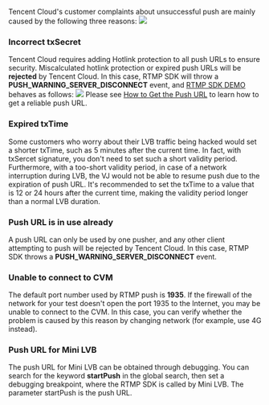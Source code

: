 Tencent Cloud's customer complaints about unsuccessful push are mainly caused by the following three reasons:
![](//mc.qcloudimg.com/static/img/b7f0fb7d7115c87e2748ada5fdaf971b/image.png)
### Incorrect txSecret
Tencent Cloud requires adding Hotlink protection to all push URLs to ensure security. Miscalculated hotlink protection or expired push URLs will be **rejected** by Tencent Cloud. In this case, RTMP SDK will throw a **PUSH_WARNING_SERVER_DISCONNECT** event, and [RTMP SDK DEMO](https://cloud.tencent.com/document/product/454/6555) behaves as follows:
![](//mc.qcloudimg.com/static/img/83e5c2dce6707f5c0c5e6dfc8fc548e5/image.png)
Please see [How to Get the Push URL](https://cloud.tencent.com/document/product/454/7915) to learn how to get a reliable push URL.

### Expired txTime
Some customers who worry about their LVB traffic being hacked would set a shorter txTime, such as 5 minutes after the current time. In fact, with txSercet signature, you don't need to set such a short validity period. Furthermore, with a too-short validity period, in case of a network interruption during LVB, the VJ would not be able to resume push due to the expiration of push URL.
It's recommended to set the txTime to a value that is 12 or 24 hours after the current time, making the validity period longer than a normal LVB duration.

### Push URL is in use already
A push URL can only be used by one pusher, and any other client attempting to push will be rejected by Tencent Cloud. In this case, RTMP SDK throws a **PUSH_WARNING_SERVER_DISCONNECT** event.

### Unable to connect to CVM
The default port number used by RTMP push is **1935**. If the firewall of the network for your test doesn't open the port 1935 to the Internet, you may be unable to connect to the CVM. In this case, you can verify whether the problem is caused by this reason by changing network (for example, use 4G instead).

### Push URL for Mini LVB
The push URL for Mini LVB can be obtained through debugging. You can search for the keyword **startPush** in the global search, then set a debugging breakpoint, where the RTMP SDK is called by Mini LVB. The parameter startPush is the push URL.




